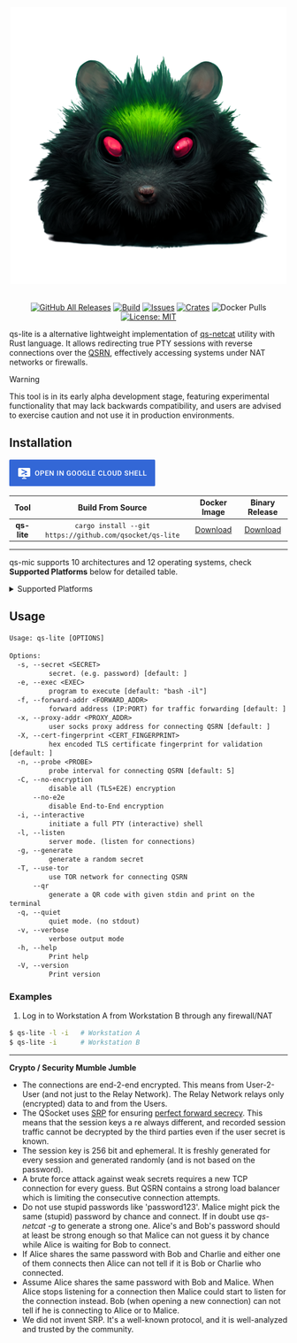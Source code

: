 <div align="center">
  <img src=".github/img/banner.png">
  <br>
  <br>


  [![GitHub All Releases][release-img]][release]
  [![Build][workflow-img]][workflow]
  [![Issues][issues-img]][issues]
  [![Crates][crates-img]][crates]
  ![Docker Pulls][docker-pulls]
  [![License: MIT][license-img]][license]
</div>

[crates]: https://crates.io/crates/qs-lite
[crates-img]: https://img.shields.io/crates/v/qs-lite
[release]: https://github.com/qsocket/qs-lite/releases
[release-img]: https://img.shields.io/github/v/release/qsocket/qs-lite
[downloads]: https://github.com/qsocket/qs-lite/releases
[downloads-img]: https://img.shields.io/github/downloads/qsocket/qs-lite/total?logo=github
[issues]: https://github.com/qsocket/qs-lite/issues
[issues-img]: https://img.shields.io/github/issues/qsocket/qs-lite?color=red
[docker-pulls]: https://img.shields.io/docker/pulls/qsocket/qs-lite?logo=docker&label=docker%20pulls
[license]: https://raw.githubusercontent.com/qsocket/qs-lite/master/LICENSE
[license-img]: https://img.shields.io/github/license/qsocket/qs-lite.svg
[google-cloud-shell]: https://console.cloud.google.com/cloudshell/open?git_repo=https://github.com/qsocket/qs-lite&tutorial=README.md
[workflow-img]: https://github.com/qsocket/qs-lite/actions/workflows/main.yml/badge.svg
[workflow]: https://github.com/qsocket/qs-lite/actions/workflows/main.yml
[qsrn]: https://github.com/qsocket/qsrn


qs-lite is a alternative lightweight implementation of [qs-netcat](https://github.com/qsocket/qs-netcat) utility with Rust language. It allows redirecting true PTY sessions with reverse connections over the [QSRN](qsrn), effectively accessing systems under NAT networks or firewalls.

> [!WARNING]  
> This tool is in its early alpha development stage, featuring experimental functionality that may lack backwards compatibility, and users are advised to exercise caution and not use it in production environments.

## Installation

[![Open in Cloud Shell](.github/img/cloud-shell.png)](google-cloud-shell)

|  **Tool**   |                    **Build From Source**                     |      **Docker Image**       | **Binary Release**  |
| :---------: | :----------------------------------------------------------: | :-------------------------: | :-----------------: |
| **qs-lite** | ```cargo install --git https://github.com/qsocket/qs-lite``` | [Download](#docker-install) | [Download](release) |

---
qs-mic supports 10 architectures and 12 operating systems, check **Supported Platforms** below for detailed table.

<details>
<summary>Supported Platforms</summary>

| **Platform**  | **AMD64** | **386** | **ARM** | **ARM64** | **MIPS** | **MIPS64** | **MIPS64LE** | **PPC64** | **PPC64LE** | **S390X** |
| :-----------: | :-------: | :-----: | :-----: | :-------: | :------: | :--------: | :----------: | :-------: | :---------: | :-------: |
|   **Linux**   |     ✅     |    ✅    |    ✅    |     ✅     |    ✅     |     ✅      |      ✅       |     ✅     |      ✅      |     ✅     |
|  **Darwin**   |     ✅     |    ❌    |    ❌    |     ✅     |    ❌     |     ❌      |      ❌       |     ❌     |      ❌      |     ❌     |
|  **Windows**  |     ✅     |    ✅    |    ✅    |     ✅     |    ❌     |     ❌      |      ❌       |     ❌     |      ❌      |     ❌     |
|  **OpenBSD**  |     ✅     |    ✅    |    ✅    |     ✅     |    ❌     |     ✅      |      ❌       |     ❌     |      ❌      |     ❌     |
|  **NetBSD**   |     ✅     |    ✅    |    ✅    |     ✅     |    ❌     |     ❌      |      ❌       |     ❌     |      ❌      |     ❌     |
|  **FreeBSD**  |     ✅     |    ✅    |    ✅    |     ✅     |    ❌     |     ❌      |      ❌       |     ❌     |      ❌      |     ❌     |
|  **Android**  |     ✅     |    ✅    |    ✅    |     ✅     |    ❌     |     ❌      |      ❌       |     ❌     |      ❌      |     ❌     |
|    **IOS**    |     ✅     |    ❌    |    ❌    |     ✅     |    ❌     |     ❌      |      ❌       |     ❌     |      ❌      |     ❌     |
|  **Solaris**  |     ✅     |    ❌    |    ❌    |     ❌     |    ❌     |     ❌      |      ❌       |     ❌     |      ❌      |     ❌     |
|  **Illumos**  |     ✅     |    ❌    |    ❌    |     ❌     |    ❌     |     ❌      |      ❌       |     ❌     |      ❌      |     ❌     |
| **Dragonfly** |     ✅     |    ❌    |    ❌    |     ❌     |    ❌     |     ❌      |      ❌       |     ❌     |      ❌      |     ❌     |
|    **AIX**    |     ❌     |    ❌    |    ❌    |     ❌     |    ❌     |     ❌      |      ❌       |     ✅     |      ❌      |     ❌     |

</details>

## Usage
```
Usage: qs-lite [OPTIONS]

Options:
  -s, --secret <SECRET>
          secret. (e.g. password) [default: ]
  -e, --exec <EXEC>
          program to execute [default: "bash -il"]
  -f, --forward-addr <FORWARD_ADDR>
          forward address (IP:PORT) for traffic forwarding [default: ]
  -x, --proxy-addr <PROXY_ADDR>
          user socks proxy address for connecting QSRN [default: ]
  -X, --cert-fingerprint <CERT_FINGERPRINT>
          hex encoded TLS certificate fingerprint for validation [default: ]
  -n, --probe <PROBE>
          probe interval for connecting QSRN [default: 5]
  -C, --no-encryption
          disable all (TLS+E2E) encryption
      --no-e2e
          disable End-to-End encryption
  -i, --interactive
          initiate a full PTY (interactive) shell
  -l, --listen
          server mode. (listen for connections)
  -g, --generate
          generate a random secret
  -T, --use-tor
          use TOR network for connecting QSRN
      --qr
          generate a QR code with given stdin and print on the terminal
  -q, --quiet
          quiet mode. (no stdout)
  -v, --verbose
          verbose output mode
  -h, --help
          Print help
  -V, --version
          Print version
```
### Examples
1. Log in to Workstation A from Workstation B through any firewall/NAT
```bash
$ qs-lite -l -i   # Workstation A
$ qs-lite -i      # Workstation B
```
---
**Crypto / Security Mumble Jumble**
- The connections are end-2-end encrypted. This means from User-2-User (and not just to the Relay Network). The Relay Network relays only (encrypted) data to and from the Users.
- The QSocket uses [SRP](https://en.wikipedia.org/wiki/Secure_Remote_Password_protocol) for ensuring [perfect forward secrecy](https://en.wikipedia.org/wiki/Forward_secrecy). This means that the session keys a
re always different, and recorded session traffic cannot be decrypted by the third parties even if the user secret is known.
- The session key is 256 bit and ephemeral. It is freshly generated for every session and generated randomly (and is not based on the password).
- A brute force attack against weak secrets requires a new TCP connection for every guess. But QSRN contains a strong load balancer which is limiting the consecutive connection attempts.
- Do not use stupid passwords like 'password123'. Malice might pick the same (stupid) password by chance and connect. If in doubt use *qs-netcat -g* to generate a strong one. Alice's and Bob's password should at least be strong enough so that Malice can not guess it by chance while Alice is waiting for Bob to connect.
- If Alice shares the same password with Bob and Charlie and either one of them connects then Alice can not tell if it is Bob or Charlie who connected.
- Assume Alice shares the same password with Bob and Malice. When Alice stops listening for a connection then Malice could start to listen for the connection instead. Bob (when opening a new connection) can not tell if he is connecting to Alice or to Malice.
- We did not invent SRP. It's a well-known protocol, and it is well-analyzed and trusted by the community. 


